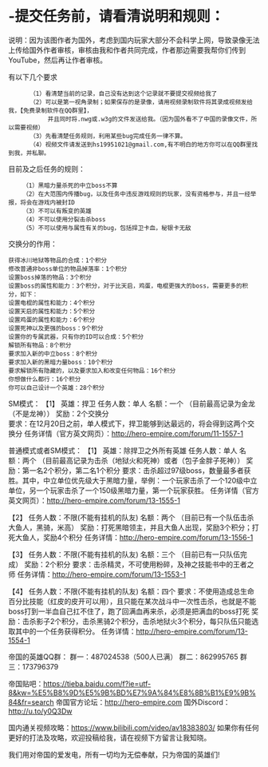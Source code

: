# -提交任务前，请看清说明和规则：
说明：因为该图作者为国外，考虑到国内玩家大部分不会科学上网，导致录像无法上传给国外作者审核，审核由我和作者共同完成，作者那边需要我帮你们传到YouTube，然后再让作者审核。

有以下几个要求
          
          （1）看清楚当前的记录，自己没有达到这个记录就不要提交视频给我了
          （2）可以是第一视角录制；如果保存的是录像，请用视频录制软件将其录成视频发给我，【免费录制软件在QQ群里】，
               并且同时将.nwg或.w3g的文件发送给我。（因为国外看不了中国的录像文件，所以需要视频）
          （3）先看清楚任务规则，利用某些bug完成任务一律不算。
          （4）视频文件请发送到hs19951021@gmail.com,有不明白的地方你可以在QQ群里找到我，并私聊。

目前及之后任务的规则：

        （1）黑暗力量杀死的中立boss不算 
        （2）在大范围内传播bug，以及任务中违反游戏规则的玩家，没有资格参与，并且一经举报，将会在游戏内被封ID
        （3）不可以有叛变的英雄
        （4）不可以使用分裂击杀boss
        （5）不可以使用与属性有关的bug，包括捍卫卡血，秘银卡无敌

交换分的作用：

    获得冰川地狱等物品的合成：1个积分
    修改普通非boss单位的物品掉落率：1个积分
    设置boss掉落的物品：3个积分
    设置boss的属性和能力：3个积分，对于比天启，鸡蛋，电棍更强大的boss，需要更多的积分，如下：
    设置电棍的属性和能力：4个积分
    设置天启的属性和能力：5个积分
    设置鸡蛋的属性和能力：6个积分
    设置死神以及更强的boss：9个积分
    设置你的专属武器，只有你的ID可以合成：5个积分
    解锁所有物品：8个积分
    要求加入新的中立boss：8个积分
    要求加入新的黑暗力量boss：10个积分
    要求解锁所有隐藏的，以及要求加入和改变任何物品：16个积分
    你想做什么都行：16个积分
    你可以自己设计一个英雄：28个积分

SM模式：
【1】
英雄：捍卫
任务人数：单人
名额：一个  （目前最高记录为金龙（不是龙神））
奖励：2个交换分  
要求：在12月20日之前，单人模式下，捍卫能够到达最远的，将会得到这两个交换分
任务详情（官方英文网页）：http://hero-empire.com/forum/11-1557-1  


普通模式或者SM模式：
【1】
英雄：除捍卫之外所有英雄
任务人数：单人
名额：两个  （目前最高记录为击杀（地狱火和死神）或者（包子金胖子死神））
奖励：第一名2个积分，第二名1个积分
要求：击杀超过97级boss，数量最多者获胜。其中，中立单位优先级大于黑暗力量，举例：一个玩家击杀了一个120级中立单位，另一个玩家击杀了一个150级黑暗力量，第一个玩家获胜。
任务详情（官方英文网页）：http://hero-empire.com/forum/13-1555-1

【2】
任务人数：不限(不能有挂机的队友)
名额：两个  （目前已有一个队伍击杀大鱼人，黑骑，米高）
奖励：打死黑暗领主，并且大鱼人出现，奖励3个积分；打死大鱼人，奖励4个积分
任务详情：http://hero-empire.com/forum/13-1556-1

【3】
任务人数：不限(不能有挂机的队友)
名额：三个  （目前已有一只队伍完成）
奖励：2个积分
要求：击杀精灵，不可使用粉碎，及神之技能书中的王者之师
任务详情：http://hero-empire.com/forum/13-1553-1

【4】
任务人数：不限(不能有挂机的队友)
名额：四个
要求：不使用造成总生命百分比技能（红皮的皮开可以用），且只能在某次战斗中一次性击杀，也就是不能boss打到一半血自己扛不住了，跑了回满血再来杀，必须是把满血的boss打死
奖励：击杀影子2个积分，击杀黑骑2个积分，击杀地狱火3个积分，每只队伍只能选取其中的一个任务获得积分。
任务详情：http://hero-empire.com/forum/13-1554-1

帝国的英雄QQ群：
群一：487024538（500人已满）
群二：862995765
群三：173796379

帝国贴吧：https://tieba.baidu.com/f?ie=utf-8&kw=%E5%B8%9D%E5%9B%BD%E7%9A%84%E8%8B%B1%E9%9B%84&fr=search
帝国官方论坛：http://hero-empire.com
国外Discord：http://u.to/y0Q3Dw

国内通关视频攻略：https://www.bilibili.com/video/av18383803/
如果你有任何更好的打法及攻略，欢迎投稿给我，请在视频下方留言让我知晓。



我们用对帝国的爱发电，所有一切均为无偿奉献，只为帝国的英雄们!
